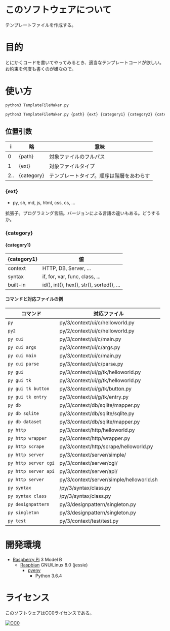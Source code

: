 ﻿# このソフトウェアについて

テンプレートファイルを作成する。

# 目的

とにかくコードを書いてやってみるとき、適当なテンプレートコードが欲しい。お約束を何度も書くのが嫌なので。

# 使い方

```sh
python3 TemplateFileMaker.py
```
```sh
python3 TemplateFileMaker.py {path} {ext} {category1} {category2} {category3} ...
```
## 位置引数

i|略|意味
-|--|----
0|{path}|対象ファイルのフルパス
1|{ext}|対象ファイルタイプ
2..|{category}|テンプレートタイプ。順序は階層をあわらす

### {ext}

* py, sh, md, js, html, css, cs, ...

拡張子。プログラミング言語。バージョンによる言語の違いもある。どうするか。

### {category}

#### {category1}

{category1}|値
-----------|--
context|HTTP, DB, Server, ...
syntax|if, for, var, func, class, ...
built-in|id(), int(), hex(), str(), sorted(), ...

#### コマンドと対応ファイルの例

コマンド|対応ファイル
--------|------------
`py`|py/3/context/ui/c/helloworld.py
`py2`|py/2/context/ui/c/helloworld.py
`py cui`|py/3/context/ui/c/main.py
`py cui args`|py/3/context/ui/c/args.py
`py cui main`|py/3/context/ui/c/main.py
`py cui parse`|py/3/context/ui/c/parse.py
`py gui`|py/3/context/ui/g/tk/helloworld.py
`py gui tk`|py/3/context/ui/g/tk/helloworld.py
`py gui tk button`|py/3/context/ui/g/tk/button.py
`py gui tk entry`|py/3/context/ui/g/tk/entry.py
`py db`|py/3/context/db/sqlite/mapper.py
`py db sqlite`|py/3/context/db/sqlite/sqlite.py
`py db dataset`|py/3/context/db/sqlite/mapper.py
`py http`|py/3/context/http/helloworld.py
`py http wrapper`|py/3/context/http/wrapper.py
`py http scrape`|py/3/context/http/scrape/helloworld.py
`py http server`|py/3/context/server/simple/
`py http server cgi`|py/3/context/server/cgi/
`py http server api`|py/3/context/server/api/
`py http server`|py/3/context/server/simple/helloworld.sh
`py syntax`|/py/3/syntax/class.py
`py syntax class`|/py/3/syntax/class.py
`py designpattern`|py/3/designpattern/singleton.py
`py singleton`|py/3/designpattern/singleton.py
`py test`|py/3/context/test/test.py

# 開発環境

* [Raspberry Pi](https://ja.wikipedia.org/wiki/Raspberry_Pi) 3 Model B
    * [Raspbian](https://www.raspberrypi.org/downloads/raspbian/) GNU/Linux 8.0 (jessie)
        * [pyenv](http://ytyaru.hatenablog.com/entry/2019/01/06/000000)
            * Python 3.6.4

# ライセンス

このソフトウェアはCC0ライセンスである。

[![CC0](http://i.creativecommons.org/p/zero/1.0/88x31.png "CC0")](http://creativecommons.org/publicdomain/zero/1.0/deed.ja)

